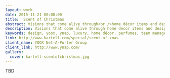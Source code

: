 ```yaml
---
layout: work
date: 2015-11-21 00:00:00
title:  Scent of Christmas
abstract: Visions that come alive through<br />home décor items and design perfumes.
description: Visions that come alive through home décor items and design perfumes. For this Christmas season Kartell presents eight worlds that take inspiration from the infinite nuances that have always characterised the brand's collections.
keywords: design, yoox, ynap, luxury, home décor, perfumes, team management, team coordination, front-end development
link: http://www.kartell.com/special/scent-of-xmas
client_name: YOOX Net-A-Porter Group
client_link: http://www.ynap.com/
gallery:
  cover: kartell-scentofchristmas.jpg
---
```


TBD